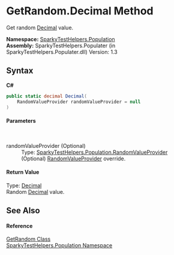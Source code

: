 # GetRandom.Decimal Method 
 

Get random <a href="http://msdn2.microsoft.com/en-us/library/1k2e8atx" target="_blank">Decimal</a> value.

**Namespace:**&nbsp;<a href="N_SparkyTestHelpers_Population.md">SparkyTestHelpers.Population</a><br />**Assembly:**&nbsp;SparkyTestHelpers.Populater (in SparkyTestHelpers.Populater.dll) Version: 1.3

## Syntax

**C#**<br />
``` C#
public static decimal Decimal(
	RandomValueProvider randomValueProvider = null
)
```


#### Parameters
&nbsp;<dl><dt>randomValueProvider (Optional)</dt><dd>Type: <a href="T_SparkyTestHelpers_Population_RandomValueProvider.md">SparkyTestHelpers.Population.RandomValueProvider</a><br />(Optional) <a href="T_SparkyTestHelpers_Population_RandomValueProvider.md">RandomValueProvider</a> override.</dd></dl>

#### Return Value
Type: <a href="http://msdn2.microsoft.com/en-us/library/1k2e8atx" target="_blank">Decimal</a><br />Random <a href="http://msdn2.microsoft.com/en-us/library/1k2e8atx" target="_blank">Decimal</a> value.

## See Also


#### Reference
<a href="T_SparkyTestHelpers_Population_GetRandom.md">GetRandom Class</a><br /><a href="N_SparkyTestHelpers_Population.md">SparkyTestHelpers.Population Namespace</a><br />
